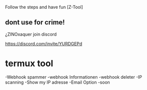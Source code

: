 Follow the steps and have fun
[Z-Tool] 

## dont use for crime! 

¿ZINOxaquer
join discord 

https://discord.com/invite/YURDGEPd
# termux tool

-Webhook spammer
-webhook Informationen 
-webhook deleter
-IP scanning 
-Show my IP adresse 
-Email Option 
-soon
